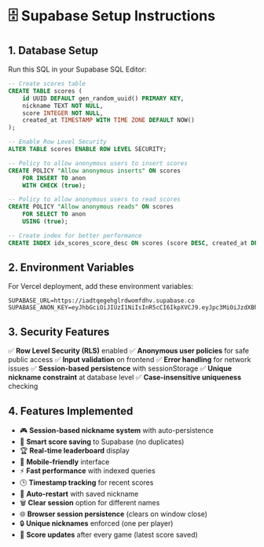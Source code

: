 # 🗄️ Supabase Setup Instructions

## 1. Database Setup

Run this SQL in your Supabase SQL Editor:

```sql
-- Create scores table
CREATE TABLE scores (
    id UUID DEFAULT gen_random_uuid() PRIMARY KEY,
    nickname TEXT NOT NULL,
    score INTEGER NOT NULL,
    created_at TIMESTAMP WITH TIME ZONE DEFAULT NOW()
);

-- Enable Row Level Security
ALTER TABLE scores ENABLE ROW LEVEL SECURITY;

-- Policy to allow anonymous users to insert scores
CREATE POLICY "Allow anonymous inserts" ON scores
    FOR INSERT TO anon
    WITH CHECK (true);

-- Policy to allow anonymous users to read scores
CREATE POLICY "Allow anonymous reads" ON scores
    FOR SELECT TO anon
    USING (true);

-- Create index for better performance
CREATE INDEX idx_scores_score_desc ON scores (score DESC, created_at DESC);
```

## 2. Environment Variables

For Vercel deployment, add these environment variables:

```
SUPABASE_URL=https://iadtqegehglrdwomfdhv.supabase.co
SUPABASE_ANON_KEY=eyJhbGciOiJIUzI1NiIsInR5cCI6IkpXVCJ9.eyJpc3MiOiJzdXBhYmFzZSIsInJlZiI6ImlhZHRxZWdlaGdscmR3b21mZGh2Iiwicm9sZSI6ImFub24iLCJpYXQiOjE3NTc3Njc5ODIsImV4cCI6MjA3MzM0Mzk4Mn0.tUGL8MF1_P8oaA5z2PL3HccJKrlfzCmmxM28Ju_gG8s
```

## 3. Security Features

✅ **Row Level Security (RLS)** enabled
✅ **Anonymous user policies** for safe public access
✅ **Input validation** on frontend
✅ **Error handling** for network issues
✅ **Session-based persistence** with sessionStorage
✅ **Unique nickname constraint** at database level
✅ **Case-insensitive uniqueness** checking

## 4. Features Implemented

- 🎮 **Session-based nickname system** with auto-persistence
- 💾 **Smart score saving** to Supabase (no duplicates)
- 🏆 **Real-time leaderboard** display
- 📱 **Mobile-friendly** interface
- ⚡ **Fast performance** with indexed queries
- 🕒 **Timestamp tracking** for recent scores
- 🔄 **Auto-restart** with saved nickname
- 🗑️ **Clear session** option for different names
- 🌐 **Browser session persistence** (clears on window close)
- 🔒 **Unique nicknames** enforced (one per player)
- 🔄 **Score updates** after every game (latest score saved)